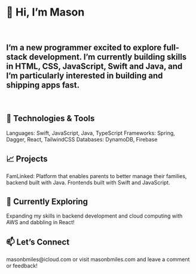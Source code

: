 <h1>👋 Hi, I’m Mason</h1>
</br>
<h2>I’m a new programmer excited to explore full-stack development. I’m currently building skills in HTML, CSS, JavaScript, Swift and Java, and I’m particularly interested in building and shipping apps fast.</h2>
</br>
<h2>🔧 Technologies & Tools</h2>
Languages: Swift, JavaScript, Java, TypeScript
Frameworks: Spring, Dagger, React, TailwindCSS
Databases: DynamoDB, Firebase
</br>
<h2>📈 Projects</h2>
FamLinked: Platform that enables parents to better manage their families, backend built with Java. Frontends built with Swift and JavaScript. 
<!-- </br> -->
<!-- Project Name: Another project that showcases your skills. -->
</br>
<h2>🚀 Currently Exploring</h2>
Expanding my skills in backend development and cloud computing with AWS and dabbling in React! 

<h2>📫 Let’s Connect</h2>
masonbmiles@icloud.com
or visit masonbmiles.com and leave a comment or feedback! 
